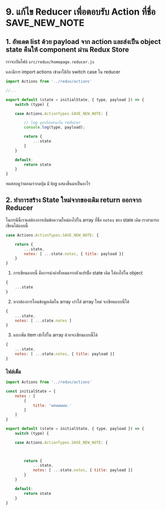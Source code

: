 
# 9. แก้ไข Reducer เพื่อตอบรับ Action ที่ชื่อ SAVE_NEW_NOTE

## 1. อัพเดต list ด้วย payload จาก action และส่งเป็น object state คืนให้ component ผ่าน Redux Store

เราจะเปิดไฟล์ `src/redux/homepage.reducer.js`

และมีการ import actions เข้ามาใช้กับ switch case ใน reducer

```js
import Actions from '../redux/actions'

//...

export default (state = initialState, { type, payload }) => {
    switch (type) {

    case Actions.ActionTypes.SAVE_NEW_NOTE: {

        // log ดูค่าที่ส่งเข้ามาใน reducer
        console.log(type, payload);

        return { 
            ...state
        }
    }

    default:
        return state
    }
}

```

ทดสอบดูว่าตอนเรากดปุ่ม มี log แสดงขึ้นมาเป็นอะไร

## 2. ทำการสร้าง State ใหม่จากของเดิม return ออกจาก Reducer

ในกรณีนี้เราแค่ต้องการเติมข้อความใหม่ลงไปใน array ที่ชื่อ `notes` ของ state เดิม เราสามารถเขียนได้แบบนี้

```js
case Actions.ActionTypes.SAVE_NEW_NOTE: {

    return { 
        ...state,
        notes: [ ...state.notes, { title: payload }]
    }
}
```

1. การเขียนแบบนี้ คือการนำค่าทั้งหมดจากตัวแปรช่่ือ state เดิม ใส่ลงไปใน object 

```js
{ 
    ...state
}
```

2. หากต้องการโอนข้อมูลเดิมใน array เก่าใส่ array ใหม่ จะเขียนแบบนี้ได้ 

```js
{ 
    ...state,
    notes: [ ...state.notes ]
}
```

3. และเพิ่ม item เข้าไปใน array ด้วยจะเขียนแบบนี้ได้ 

```js
{ 
    ...state,
    notes: [ ...state.notes, { title: payload }]
}
```

### ไฟล์เต็ม 

```js
import Actions from '../redux/actions'

const initialState = {
    notes : [
        {
            title: 'wowwwww.'
        }
    ]
}

export default (state = initialState, { type, payload }) => {
    switch (type) {

    case Actions.ActionTypes.SAVE_NEW_NOTE: {

    

        return { 
            ...state,
            notes: [ ...state.notes, { title: payload }]
        }
    }

    default:
        return state
    }
}
```
